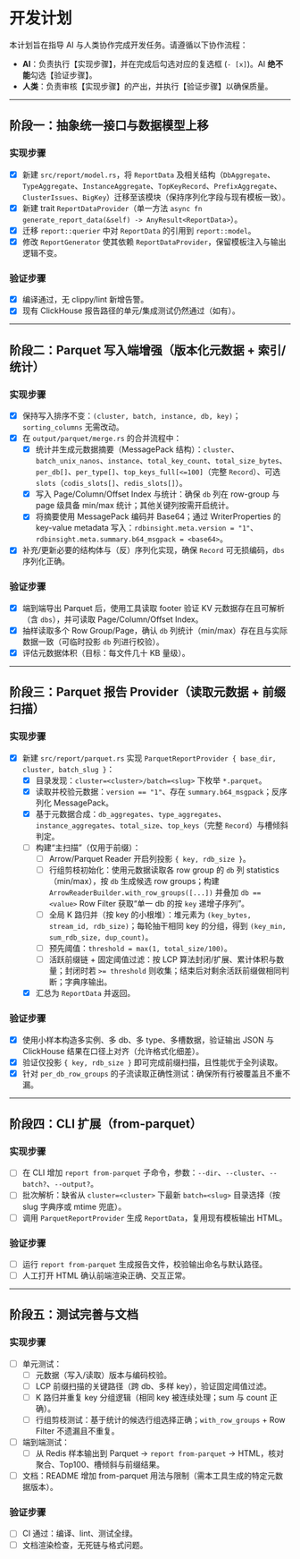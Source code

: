 # 开发计划

本计划旨在指导 AI 与人类协作完成开发任务。请遵循以下协作流程：

*   **AI**：负责执行【实现步骤】，并在完成后勾选对应的复选框 (`- [x]`)。AI **绝不能**勾选【验证步骤】。
*   **人类**：负责审核【实现步骤】的产出，并执行【验证步骤】以确保质量。

---

## 阶段一：抽象统一接口与数据模型上移

### 实现步骤
- [x] 新建 `src/report/model.rs`，将 `ReportData` 及相关结构（`DbAggregate`、`TypeAggregate`、`InstanceAggregate`、`TopKeyRecord`、`PrefixAggregate`、`ClusterIssues`、`BigKey`）迁移至该模块（保持序列化字段与现有模板一致）。
- [x] 新建 trait `ReportDataProvider`（单一方法 `async fn generate_report_data(&self) -> AnyResult<ReportData>`）。
- [x] 迁移 `report::querier` 中对 `ReportData` 的引用到 `report::model`。
- [x] 修改 `ReportGenerator` 使其依赖 `ReportDataProvider`，保留模板注入与输出逻辑不变。

### 验证步骤
- [x] 编译通过，无 clippy/lint 新增告警。
- [x] 现有 ClickHouse 报告路径的单元/集成测试仍然通过（如有）。

---

## 阶段二：Parquet 写入端增强（版本化元数据 + 索引/统计）

### 实现步骤
- [x] 保持写入排序不变：`(cluster, batch, instance, db, key)`；`sorting_columns` 无需改动。
- [x] 在 `output/parquet/merge.rs` 的合并流程中：
  - [x] 统计并生成元数据摘要（MessagePack 结构）：`cluster`、`batch_unix_nanos`、`instance`、`total_key_count`、`total_size_bytes`、`per_db[]`、`per_type[]`、`top_keys_full[<=100]`（完整 `Record`）、可选 `slots`（`codis_slots[]`、`redis_slots[]`）。
  - [x] 写入 Page/Column/Offset Index 与统计：确保 `db` 列在 row-group 与 page 级具备 min/max 统计；其他关键列按需开启统计。
  - [x] 将摘要使用 MessagePack 编码并 Base64；通过 WriterProperties 的 key-value metadata 写入：`rdbinsight.meta.version = "1"`、`rdbinsight.meta.summary.b64_msgpack = <base64>`。
- [x] 补充/更新必要的结构体与（反）序列化实现，确保 `Record` 可无损编码，`dbs` 序列化正确。

### 验证步骤
- [x] 端到端导出 Parquet 后，使用工具读取 footer 验证 KV 元数据存在且可解析（含 `dbs`），并可读取 Page/Column/Offset Index。
- [x] 抽样读取多个 Row Group/Page，确认 `db` 列统计（min/max）存在且与实际数据一致（可临时投影 `db` 列进行校验）。
- [x] 评估元数据体积（目标：每文件几十 KB 量级）。

---

## 阶段三：Parquet 报告 Provider（读取元数据 + 前缀扫描）

### 实现步骤
- [x] 新建 `src/report/parquet.rs` 实现 `ParquetReportProvider { base_dir, cluster, batch_slug }`：
  - [x] 目录发现：`cluster=<cluster>/batch=<slug>` 下枚举 `*.parquet`。
  - [x] 读取并校验元数据：`version == "1"`、存在 `summary.b64_msgpack`；反序列化 MessagePack。
  - [x] 基于元数据合成：`db_aggregates`、`type_aggregates`、`instance_aggregates`、`total_size`、`top_keys`（完整 `Record`）与槽倾斜判定。
  - [ ] 构建“主扫描”（仅用于前缀）：
    - [ ] Arrow/Parquet Reader 开启列投影 `{ key, rdb_size }`。
    - [ ] 行组剪枝初始化：使用元数据读取各 row group 的 `db` 列 statistics（min/max），按 `db` 生成候选 row groups；构建 `ArrowReaderBuilder.with_row_groups([...])` 并叠加 `db == <value>` Row Filter 获取“单一 db 的按 `key` 递增子序列”。
    - [ ] 全局 K 路归并（按 key 的小根堆）：堆元素为 `(key_bytes, stream_id, rdb_size)`；每轮抽干相同 key 的分组，得到 `(key_min, sum_rdb_size, dup_count)`。
    - [ ] 预先阈值：`threshold = max(1, total_size/100)`。
    - [ ] 活跃前缀链 + 固定阈值过滤：按 LCP 算法封闭/扩展、累计体积与数量；封闭时若 `>= threshold` 则收集；结束后对剩余活跃前缀做相同判断；字典序输出。
  - [x] 汇总为 `ReportData` 并返回。

### 验证步骤
- [x] 使用小样本构造多实例、多 db、多 type、多槽数据，验证输出 JSON 与 ClickHouse 结果在口径上对齐（允许格式化细差）。
- [x] 验证仅投影 `{ key, rdb_size }` 即可完成前缀扫描，且性能优于全列读取。
- [x] 针对 `per_db_row_groups` 的子流读取正确性测试：确保所有行被覆盖且不重不漏。

---

## 阶段四：CLI 扩展（from-parquet）

### 实现步骤
- [ ] 在 CLI 增加 `report from-parquet` 子命令，参数：`--dir`、`--cluster`、`--batch?`、`--output?`。
- [ ] 批次解析：缺省从 `cluster=<cluster>` 下最新 `batch=<slug>` 目录选择（按 slug 字典序或 mtime 兜底）。
- [ ] 调用 `ParquetReportProvider` 生成 `ReportData`，复用现有模板输出 HTML。

### 验证步骤
- [ ] 运行 `report from-parquet` 生成报告文件，校验输出命名与默认路径。
- [ ] 人工打开 HTML 确认前端渲染正确、交互正常。

---

## 阶段五：测试完善与文档

### 实现步骤
- [ ] 单元测试：
  - [ ] 元数据（写入/读取）版本与编码校验。
  - [ ] LCP 前缀扫描的关键路径（跨 db、多样 key），验证固定阈值过滤。
  - [ ] K 路归并重复 key 分组逻辑（相同 key 被连续处理；sum 与 count 正确）。
  - [ ] 行组剪枝测试：基于统计的候选行组选择正确；`with_row_groups` + Row Filter 不遗漏且不重复。
- [ ] 端到端测试：
  - [ ] 从 Redis 样本输出到 Parquet -> `report from-parquet` -> HTML，核对聚合、Top100、槽倾斜与前缀结果。
- [ ] 文档：README 增加 from-parquet 用法与限制（需本工具生成的特定元数据版本）。

### 验证步骤
- [ ] CI 通过：编译、lint、测试全绿。
- [ ] 文档渲染检查，无死链与格式问题。

